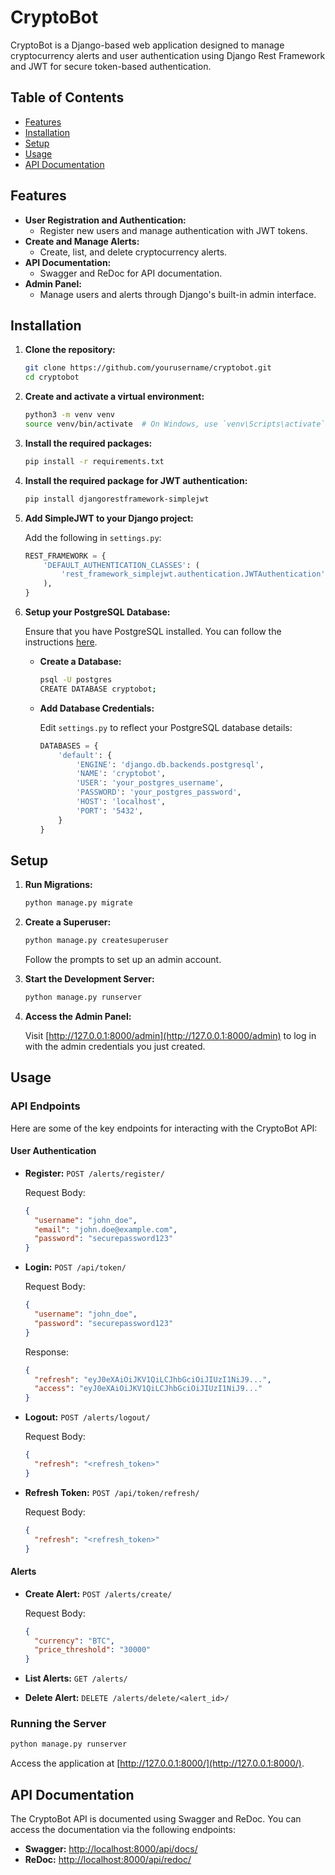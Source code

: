 # CryptoBot

CryptoBot is a Django-based web application designed to manage cryptocurrency alerts and user authentication using Django Rest Framework and JWT for secure token-based authentication.

## Table of Contents

- [Features](#features)
- [Installation](#installation)
- [Setup](#setup)
- [Usage](#usage)
- [API Documentation](#api-documentation)

## Features

- **User Registration and Authentication:**
  - Register new users and manage authentication with JWT tokens.
- **Create and Manage Alerts:**
  - Create, list, and delete cryptocurrency alerts.
- **API Documentation:**
  - Swagger and ReDoc for API documentation.
- **Admin Panel:**
  - Manage users and alerts through Django's built-in admin interface.

## Installation

1. **Clone the repository:**

   ```bash
   git clone https://github.com/yourusername/cryptobot.git
   cd cryptobot
   ```

2. **Create and activate a virtual environment:**

   ```bash
   python3 -m venv venv
   source venv/bin/activate  # On Windows, use `venv\Scripts\activate`
   ```

3. **Install the required packages:**

   ```bash
   pip install -r requirements.txt
   ```

4. **Install the required package for JWT authentication:**

   ```bash
   pip install djangorestframework-simplejwt
   ```

5. **Add SimpleJWT to your Django project:**

   Add the following in `settings.py`:

   ```python
   REST_FRAMEWORK = {
       'DEFAULT_AUTHENTICATION_CLASSES': (
           'rest_framework_simplejwt.authentication.JWTAuthentication',
       ),
   }
   ```

6. **Setup your PostgreSQL Database:**

   Ensure that you have PostgreSQL installed. You can follow the instructions [here](https://www.postgresql.org/download/).

   - **Create a Database:**

     ```bash
     psql -U postgres
     CREATE DATABASE cryptobot;
     ```

   - **Add Database Credentials:**

     Edit `settings.py` to reflect your PostgreSQL database details:

     ```python
     DATABASES = {
         'default': {
             'ENGINE': 'django.db.backends.postgresql',
             'NAME': 'cryptobot',
             'USER': 'your_postgres_username',
             'PASSWORD': 'your_postgres_password',
             'HOST': 'localhost',
             'PORT': '5432',
         }
     }
     ```

## Setup

1. **Run Migrations:**

   ```bash
   python manage.py migrate
   ```

2. **Create a Superuser:**

   ```bash
   python manage.py createsuperuser
   ```

   Follow the prompts to set up an admin account.

3. **Start the Development Server:**

   ```bash
   python manage.py runserver
   ```

4. **Access the Admin Panel:**

   Visit [http://127.0.0.1:8000/admin](http://127.0.0.1:8000/admin) to log in with the admin credentials you just created.

## Usage

### API Endpoints

Here are some of the key endpoints for interacting with the CryptoBot API:

#### User Authentication

- **Register:** `POST /alerts/register/`

  Request Body:

  ```json
  {
    "username": "john_doe",
    "email": "john.doe@example.com",
    "password": "securepassword123"
  }
  ```

- **Login:** `POST /api/token/`

  Request Body:

  ```json
  {
    "username": "john_doe",
    "password": "securepassword123"
  }
  ```

  Response:

  ```json
  {
    "refresh": "eyJ0eXAiOiJKV1QiLCJhbGciOiJIUzI1NiJ9...",
    "access": "eyJ0eXAiOiJKV1QiLCJhbGciOiJIUzI1NiJ9..."
  }
  ```

- **Logout:** `POST /alerts/logout/`

  Request Body:

  ```json
  {
    "refresh": "<refresh_token>"
  }
  ```

- **Refresh Token:** `POST /api/token/refresh/`

  Request Body:

  ```json
  {
    "refresh": "<refresh_token>"
  }
  ```

#### Alerts

- **Create Alert:** `POST /alerts/create/`

  Request Body:

  ```json
  {
    "currency": "BTC",
    "price_threshold": "30000"
  }
  ```

- **List Alerts:** `GET /alerts/`

- **Delete Alert:** `DELETE /alerts/delete/<alert_id>/`

### Running the Server

```bash
python manage.py runserver
```

Access the application at [http://127.0.0.1:8000/](http://127.0.0.1:8000/).

## API Documentation

The CryptoBot API is documented using Swagger and ReDoc. You can access the documentation via the following endpoints:

- **Swagger:** [http://localhost:8000/api/docs/](http://localhost:8000/api/docs/)
- **ReDoc:** [http://localhost:8000/api/redoc/](http://localhost:8000/api/redoc/)
